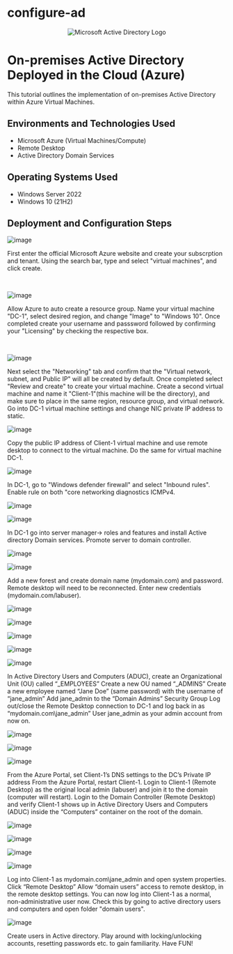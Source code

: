 # configure-ad
<p align="center">
<img src="https://i.imgur.com/pU5A58S.png" alt="Microsoft Active Directory Logo"/>
</p>

<h1>On-premises Active Directory Deployed in the Cloud (Azure)</h1>
This tutorial outlines the implementation of on-premises Active Directory within Azure Virtual Machines.<br />

<h2>Environments and Technologies Used</h2>

- Microsoft Azure (Virtual Machines/Compute)
- Remote Desktop
- Active Directory Domain Services


<h2>Operating Systems Used </h2>

- Windows Server 2022
- Windows 10 (21H2)


<h2>Deployment and Configuration Steps</h2>

![image](https://github.com/Chrismcclendon0/osticket-prereqs/assets/144953146/f8d2ca82-0297-4bfb-883a-e33322df86e3)

</p>
<p>
First enter the official Microsoft Azure website and create your subscrption and tenant. Using the search bar, type and select "virtual machines", and click create. </p>
<br />

![image](https://github.com/Chrismcclendon0/osticket-prereqs/assets/144953146/ae086b52-5eba-4c8c-a8c3-650289d97519)


</p>
<p>
Allow Azure to auto create a resource group. Name your virtual machine "DC-1", select desired region, and change "Image" to "Windows 10". Once completed create your username and passsword followed by confirming your "Licensing" by checking the respective box. 

</p>
<br />


![image](https://github.com/Chrismcclendon0/osticket-prereqs/assets/144953146/f09c04be-5c99-41b5-870d-41677ffa73a6)

</p>
<p>
Next select the "Networking" tab and confirm that the "Virtual network, subnet, and Public IP" will all be created by default. Once completed select "Review and create" to create your virtual machine. Create a second virtual machine and name it "Client-1"(this machine will be the directory), and make sure to place in the same region, resource group, and virtual network.
Go into DC-1 virtual machine settings and change NIC private IP address to static. 


![image](https://github.com/Chrismcclendon0/configure-ad/assets/144953146/92856c2b-4ae7-4dea-b864-b329a233af52)

Copy the public IP address of Client-1 virtual machine and use remote desktop to connect to the virtual machine. Do the same for virtual machine DC-1.
<p>

![image](https://github.com/Chrismcclendon0/configure-ad/assets/144953146/851cf49e-ac14-4d70-af16-ffb49efd43b6)

In DC-1, go to "Windows defender firewall" and select "Inbound rules". Enable rule on both "core networking diagnostics ICMPv4.

![image](https://github.com/Chrismcclendon0/configure-ad/assets/144953146/989dd8f9-bb7a-4f79-9976-a9f93f8c309f)

![image](https://github.com/Chrismcclendon0/configure-ad/assets/144953146/df66815f-40d9-4385-b928-7e2ce49115e9)


In DC-1 go into server manager-> roles and features and install Active directory Domain services. Promote server to domain controller. 

![image](https://github.com/Chrismcclendon0/configure-ad/assets/144953146/340f37ed-738a-4895-8a4b-722b0e5a26e9)

![image](https://github.com/Chrismcclendon0/configure-ad/assets/144953146/5cc70131-f93d-402e-93ef-17cdebaa3be5)

Add a new forest and create domain name (mydomain.com) and password. Remote desktop will need to be reconnected. Enter new credentials (mydomain.com/labuser).

![image](https://github.com/Chrismcclendon0/configure-ad/assets/144953146/b0118852-7d8a-4171-8fdf-facc565287f4)

![image](https://github.com/Chrismcclendon0/configure-ad/assets/144953146/fd9a203a-0e3b-4b76-9396-cd8d7df092eb)

![image](https://github.com/Chrismcclendon0/configure-ad/assets/144953146/c09dc8c2-c833-4738-a887-66a63bcf6f3c)

![image](https://github.com/Chrismcclendon0/configure-ad/assets/144953146/b2258ce1-334e-4852-bf4a-90c8c4fc8478)

![image](https://github.com/Chrismcclendon0/configure-ad/assets/144953146/0a99d913-5dc6-44a6-8e7c-4ae4d96a8ab9)

In Active Directory Users and Computers (ADUC), create an Organizational Unit (OU) called “_EMPLOYEES”
Create a new OU named “_ADMINS”
Create a new employee named “Jane Doe” (same password) with the username of “jane_admin”
Add jane_admin to the “Domain Admins” Security Group
Log out/close the Remote Desktop connection to DC-1 and log back in as “mydomain.com\jane_admin”
User jane_admin as your admin account from now on.

![image](https://github.com/Chrismcclendon0/configure-ad/assets/144953146/b2672b28-f44d-4cfc-b3fb-56549d7600bc)

![image](https://github.com/Chrismcclendon0/configure-ad/assets/144953146/0815e3c2-f09b-4ee6-93e0-0d6f5b6edb6a)

![image](https://github.com/Chrismcclendon0/configure-ad/assets/144953146/5040775d-d9a2-4511-80f1-98ff5d1eef04)

From the Azure Portal, set Client-1’s DNS settings to the DC’s Private IP address
From the Azure Portal, restart Client-1.
Login to Client-1 (Remote Desktop) as the original local admin (labuser) and join it to the domain (computer will restart).
Login to the Domain Controller (Remote Desktop) and verify Client-1 shows up in Active Directory Users and Computers (ADUC) inside the “Computers” container on the root of the domain.

![image](https://github.com/Chrismcclendon0/configure-ad/assets/144953146/6854b984-65ca-4673-94cf-7301ec70068d)

![image](https://github.com/Chrismcclendon0/configure-ad/assets/144953146/d49c7447-5d1e-473a-b63f-77638a92c305)

![image](https://github.com/Chrismcclendon0/configure-ad/assets/144953146/7b9dd9ca-a505-4959-8a13-492dd02ebb2e)

![image](https://github.com/Chrismcclendon0/configure-ad/assets/144953146/d0cf9da4-6aba-4710-8854-60ffccbd9b93)

Log into Client-1 as mydomain.com\jane_admin and open system properties.
Click “Remote Desktop”
Allow “domain users” access to remote desktop, in the remote desktop settings. 
You can now log into Client-1 as a normal, non-administrative user now. Check this by going to active directory users and computers and open folder "domain users".

![image](https://github.com/Chrismcclendon0/configure-ad/assets/144953146/261540d7-5c7a-460d-9f80-de9ecec69f9f)

Create users in Active directory. Play around with locking/unlocking accounts, resetting passwords etc. to gain familiarity. Have FUN! 

